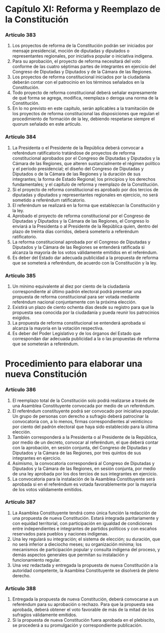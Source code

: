 # Capítulo XI: Reforma y Reemplazo de la Constitución

### Artículo 383

1. Los proyectos de reforma de la Constitución podrán ser iniciados por mensaje presidencial, moción de diputadas y diputados o representantes regionales, por iniciativa popular o iniciativa indígena.
2. Para su aprobación, el proyecto de reforma necesitará del voto conforme de las cuatro séptimas partes de integrantes en ejercicio del Congreso de Diputadas y Diputados y de la Cámara de las Regiones.
3. Los proyectos de reforma constitucional iniciados por la ciudadanía deberán contar con el patrocinio en los términos señalados en la Constitución.
4. Todo proyecto de reforma constitucional deberá señalar expresamente de qué forma se agrega, modifica, reemplaza o deroga una norma de la Constitución.
5. En lo no previsto en este capítulo, serán aplicables a la tramitación de los proyectos de reforma constitucional las disposiciones que regulan el procedimiento de formación de la ley, debiendo respetarse siempre el quorum señalado en este artículo.

### Artículo 384

1. La Presidenta o el Presidente de la República deberá convocar a referéndum ratificatorio tratándose de proyectos de reforma constitucional aprobados por el Congreso de Diputadas y Diputados y la Cámara de las Regiones, que alteren sustancialmente el régimen político y el período presidencial; el diseño del Congreso de Diputadas y Diputados o de la Cámara de las Regiones y la duración de sus integrantes; la forma de Estado Regional; los principios y los derechos fundamentales; y el capítulo de reforma y reemplazo de la Constitución.
2. Si el proyecto de reforma constitucional es aprobado por dos tercios de diputadas y diputados y representantes regionales en ejercicio, no será sometido a referéndum ratificatorio.
3. El referéndum se realizará en la forma que establezcan la Constitución y la ley.
4. Aprobado el proyecto de reforma constitucional por el Congreso de Diputadas y Diputados y la Cámara de las Regiones, el Congreso lo enviará a la Presidenta o al Presidente de la República quien, dentro del plazo de treinta días corridos, deberá someterlo a referéndum ratificatorio.
5. La reforma constitucional aprobada por el Congreso de Diputadas y Diputados y la Cámara de las Regiones se entenderá ratificada si alcanza la mayoría de los votos válidamente emitidos en el referéndum.
6. Es deber del Estado dar adecuada publicidad a la propuesta de reforma que se someterá a referéndum, de acuerdo con la Constitución y la ley.

### Artículo 385

1. Un mínimo equivalente al diez por ciento de la ciudadanía correspondiente al último padrón electoral podrá presentar una propuesta de reforma constitucional para ser votada mediante referéndum nacional conjuntamente con la próxima elección.
2. Existirá un plazo de ciento ochenta días desde su registro para que la propuesta sea conocida por la ciudadanía y pueda reunir los patrocinios exigidos.
3. La propuesta de reforma constitucional se entenderá aprobada si alcanza la mayoría en la votación respectiva.
4. Es deber del Poder Legislativo y de los órganos del Estado que correspondan dar adecuada publicidad a la o las propuestas de reforma que se someterán a referéndum.

# Procedimiento para elaborar una nueva Constitución

### Artículo 386

1. El reemplazo total de la Constitución solo podrá realizarse a través de una Asamblea Constituyente convocada por medio de un referéndum.
2. El referéndum constituyente podrá ser convocado por iniciativa popular. Un grupo de personas con derecho a sufragio deberá patrocinar la convocatoria con, a lo menos, firmas correspondientes al veinticinco por ciento del padrón electoral que haya sido establecido para la última elección.
3. También corresponderá a la Presidenta o al Presidente de la República, por medio de un decreto, convocar al referéndum, el que deberá contar con la aprobación, en sesión conjunta, del Congreso de Diputadas y Diputados y la Cámara de las Regiones, por tres quintos de sus integrantes en ejercicio.
4. Asimismo, la convocatoria corresponderá al Congreso de Diputadas y Diputados y la Cámara de las Regiones, en sesión conjunta, por medio de una ley aprobada por los dos tercios de sus integrantes en ejercicio.
5. La convocatoria para la instalación de la Asamblea Constituyente será aprobada si en el referéndum es votada favorablemente por la mayoría de los votos válidamente emitidos.

### Artículo 387

1. La Asamblea Constituyente tendrá como única función la redacción de una propuesta de nueva Constitución. Estará integrada paritariamente y con equidad territorial, con participación en igualdad de condiciones entre independientes e integrantes de partidos políticos y con escaños reservados para pueblos y naciones indígenas.
2. Una ley regulará su integración; el sistema de elección; su duración, que no será inferior a dieciocho meses; su organización mínima; los mecanismos de participación popular y consulta indígena del proceso, y demás aspectos generales que permitan su instalación y funcionamiento regular.
3. Una vez redactada y entregada la propuesta de nueva Constitución a la autoridad competente, la Asamblea Constituyente se disolverá de pleno derecho.

### Artículo 388

1. Entregada la propuesta de nueva Constitución, deberá convocarse a un referéndum para su aprobación o rechazo. Para que la propuesta sea aprobada, deberá obtener el voto favorable de más de la mitad de los sufragios válidamente emitidos.
2. Si la propuesta de nueva Constitución fuera aprobada en el plebiscito, se procederá a su promulgación y correspondiente publicación.